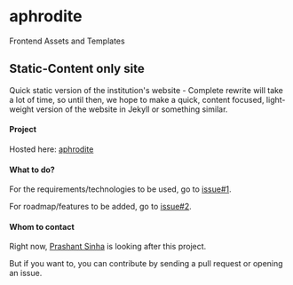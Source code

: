 # aphrodite

Frontend Assets and Templates

## Static-Content only site

Quick static version of the institution's website - Complete rewrite will take a lot of time, so until then, we hope to make a quick, content focused, light-weight version of the website in Jekyll or something similar.

#### Project

Hosted here: [aphrodite](https://github.com/ClusterInnovationCentre/aphrodite)

#### What to do?

For the requirements/technologies to be used, go to [issue#1](https://github.com/ClusterInnovationCentre/aphrodite/issues/1).

For roadmap/features to be added, go to [issue#2](https://github.com/ClusterInnovationCentre/aphrodite/issues/2).

#### Whom to contact

Right now, [Prashant Sinha](mailto:prashantsinha@outlook.com) is looking after this project.

But if you want to, you can contribute by sending a pull request or opening an issue.
